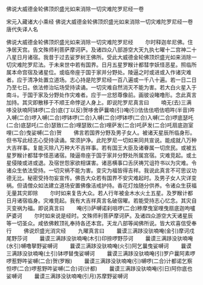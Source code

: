 佛说大威德金轮佛顶炽盛光如来消除一切灾难陀罗尼经一卷


宋元入藏诸大小乘经
佛说大威德金轮佛顶炽盛光如来消除一切灾难陀罗尼经一卷
唐代失译人名


佛说大威德金轮佛顶炽盛光如来消除一切灾难陀罗尼经
　　尔时释迦牟尼佛。住净居天宫。告文殊师利菩萨摩诃萨。及诸四众八部游空大天九执七曜十二宫神二十八星日月诸宿。我昔于过去娑罗树王佛所。受此大威德金轮佛顶炽盛光如来消除一切灾难陀罗尼法。于未来世中若有国界。日月五星罗睺计都彗孛妖怪恶星。照临所属本命宫宿及诸星位。或临帝座于国于家并分野处。陵逼之时或进或入作诸灾难者。应于清净处置立道场。志心持是陀罗尼经一百八遍或一千八十遍。若一日二日乃至七日。依法修治坛场受持读诵。一切灾难自然消灭不能为害。若大白火星入于南斗。于国于家及分野处作灾难者。应于一忿怒尊像前。画彼设睹噜形。念此真言加持。其灾即散移于不顺王命悖逆人身上。即说陀罗尼真言曰
　　喃无(去)三满哆没驮喃阿钵啰(二合)底(丁以反)贺哆舍萨曩喃(引)唵(引)佉佉佉呬佉呬吽(半音)吽入嚩(二合)啰入嚩(二合)啰钵啰(二合)入嚩(二合)啰钵啰(二合)入嚩(二合)啰底瑟吒(二合)底瑟吒(二合)瑟致(二合)哩瑟致(二合)哩萨发(二合)吒萨发(二合)吒扇底迦室哩(二合)曳娑嚩(二合)贺
　　佛言若国界分野及男子女人。被诸天星辰所临身形。但书写此经志心受持读诵。常须护净。此陀罗尼一切如来同共宣说。能成就八万种大吉祥事。复能灭除八万种大不吉祥事。若有国王大臣及诸眷属一切庶民。或被五星罗睺计都彗孛怪恶诸宿。陵逼帝座于国于家并分野处所属宫宿。灾难竞起。或土星侵陵或进或退。及宿世怨家欲相谋害。诸恶横事口舌厌祷咒诅符书以为灾难。令诸众生依法受持。一切灾祸不能为害。变灾为福皆得吉祥。我说此真言不可思议功德无比。秘密受持勿妄宣传。佛告大众若有国界不安灾难起时。及男子女人灾详变祸。但请僧众如法建立道场安置佛像洁戒护持。香花灯烛随分供养。令诸众生获福无量其灾即除
　　尔时如来复告大众。若人行年被金木水火土五星。及罗睺计都日月诸宿临身。灾难竞起。我有大吉祥真言名破宿曜。若能受持志心忆念。其灾自灭变祸为福。即说真言曰
　　唵(引)萨嚩诺刹咀啰(二合)糁摩曳室哩曳扇底迦呴嚧萨婆诃
　　尔时如来说是经时。文殊师利菩萨摩诃萨。及诸四众游空大天诸星辰等一切圣众。咸依佛敕顶礼奉持各还本宫。天龙八部等闻佛所说。皆大欢喜信受奉行
　　佛说炽盛光消灾经
　　九曜真言曰
　　曩谟三满跢没驮喃唵(金引)摩诃戍尾野莎诃
　　曩谟三满跢没驮喃唵(木引)印捺啰野莎诃
　　曩谟三满跢没驮喃唵(水引)嚩噜拏野娑嚩诃
　　曩谟三满跢没驮喃唵(火引)阿乞曩曳娑嚩诃
　　曩谟三满跢没驮喃唵(土引)钵啰替曳娑嚩诃
　　曩谟三满跢没驮喃唵(引)罗户曩阿素啰啰惹野吽娑嚩(二合)贺(罗睺)
　　曩谟三满跢没驮喃唵(引)嚩啰(二合)计都诺乞察怛啰(二合)啰惹野吽娑嚩(二合)诃(计都)
　　曩谟三满跢没驮喃唵(引日)阿你底也娑嚩诃
　　曩谟三满跢没驮喃唵(引月)苏摩野娑嚩诃


